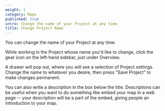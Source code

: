 ```yaml
---
weight: 1
category: Maps
published: true
intro: Change the name of your Project at any time
title: Change Project Name
---
```


You can change the name of your Project at any time.

While working in the Project whose name you'd like to change, click the gear icon on the left-hand sidebar, just under Overview. 

A drawer will pop out, where you will see a selection of Project settings. Change the name to whatever you desire, then press "Save Project" to make changes permanent. 

You can also write a description in the box below the title. Descriptions can be useful when you want to do something like embed your map in a web page -- your description will be a part of the embed, giving people an introduction to your map.
